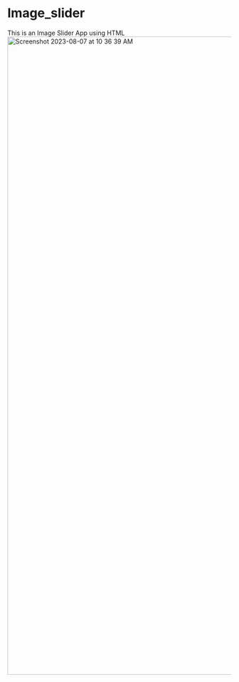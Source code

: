# Image_slider
This is an Image Slider App using HTML
<img width="1431" alt="Screenshot 2023-08-07 at 10 36 39 AM" src="https://github.com/csarat424/Image_slider/assets/22951307/f6b41cf7-293b-4e19-98a7-a48db31a1727">
